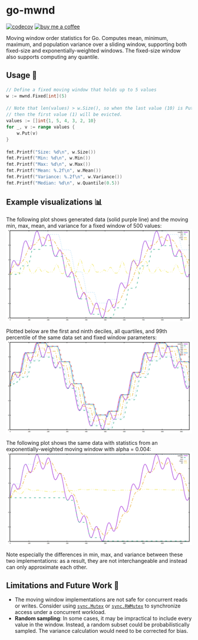 # go-mwnd
[![codecov](https://codecov.io/gh/davidbacisin/go-mwnd/graph/badge.svg?token=439YYC0C5O)](https://codecov.io/gh/davidbacisin/go-mwnd) [![buy me a coffee](https://img.shields.io/badge/%E2%80%8B_buy_me_a_coffee-fd0?logo=buymeacoffee&logoColor=333)](https://buymeacoffee.com/davidbacisin)

Moving window order statistics for Go. Computes mean, minimum, maximum, and population 
variance over a sliding window, supporting both fixed-size and 
exponentially-weighted windows. The fixed-size window also supports computing any quantile.

## Usage 🚀
```go
// Define a fixed moving window that holds up to 5 values
w := mwnd.Fixed[int](5)

// Note that len(values) > w.Size(), so when the last value (10) is Put,
// then the first value (1) will be evicted.
values := []int{1, 5, 4, 3, 2, 10}
for _, v := range values {
    w.Put(v)
}

fmt.Printf("Size: %d\n", w.Size())
fmt.Printf("Min: %d\n", w.Min())
fmt.Printf("Max: %d\n", w.Max())
fmt.Printf("Mean: %.2f\n", w.Mean())
fmt.Printf("Variance: %.2f\n", w.Variance())
fmt.Printf("Median: %d\n", w.Quantile(0.5))
```

## Example visualizations 📊
The following plot shows generated data (solid purple line) and the moving min, max, mean, and variance 
for a fixed window of 500 values:
![plot of a composite sine wave and its fixed moving window statistics](internal/examples/fixed/plot.png)

Plotted below are the first and ninth deciles, all quartiles, and 99th percentile of the same data set and fixed window parameters:
![plot of a composite sine wave and its fixed moving window quantiles](internal/examples/fixed/quantiles.png)

The following plot shows the same data with statistics from an exponentially-weighted moving window 
with alpha = 0.004:
![plot of a composite sine wave and its exponential moving window statistics](internal/examples/exponential/plot.png)

Note especially the differences in min, max, and variance between these two implementations: as a result,
they are not interchangeable and instead can only approximate each other.

## Limitations and Future Work 🧪
- The moving window implementations are not safe for concurrent reads or writes. Consider using 
[`sync.Mutex`](https://pkg.go.dev/sync#Mutex) or [`sync.RWMutex`](https://pkg.go.dev/sync#RWMutex) 
to synchronize access under a concurrent workload.
- **Random sampling**: In some cases, it may be impractical to include every value 
in the window. Instead, a random subset could be probabilistically sampled. The variance 
calculation would need to be corrected for bias.
